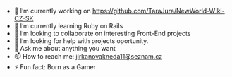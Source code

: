 - 🔭 I’m currently working on https://github.com/TaraJura/NewWorld-WIki-CZ-SK
- 🌱 I’m currently learning Ruby on Rails 
- 👯 I’m looking to collaborate on interesting Front-End projects
- 🤔 I’m looking for help with projects oportunity. 
- 💬 Ask me about anything you want 
- 📫 How to reach me: jirkanovakneda11@seznam.cz
- ⚡ Fun fact: Born as a Gamer
